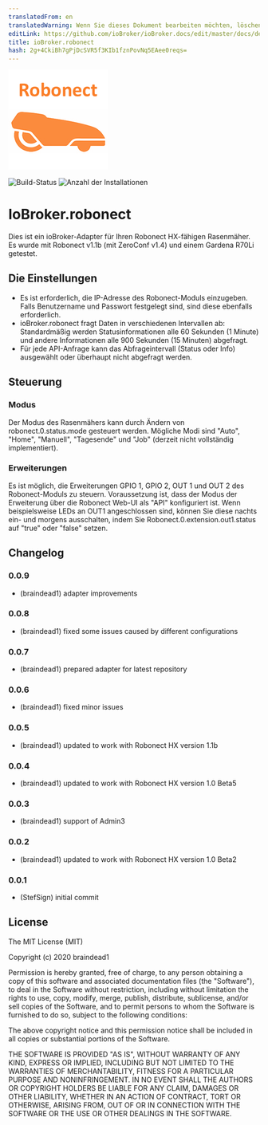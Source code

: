 ```yaml
---
translatedFrom: en
translatedWarning: Wenn Sie dieses Dokument bearbeiten möchten, löschen Sie bitte das Feld "translationsFrom". Andernfalls wird dieses Dokument automatisch erneut übersetzt
editLink: https://github.com/ioBroker/ioBroker.docs/edit/master/docs/de/adapterref/iobroker.robonect/README.md
title: ioBroker.robonect
hash: 2g+4CkiBh7gPjDcSVR5f3KIb1fznPovNq5EAee0reqs=
---
```

![Logo](../../../en/adapterref/iobroker.robonect/admin/robonect.png)

![Build-Status](https://ci.appveyor.com/api/projects/status/yl79oamamifjvqrq?svg=true)
![Anzahl der Installationen](http://iobroker.live/badges/robonect-stable.svg)

# IoBroker.robonect
Dies ist ein ioBroker-Adapter für Ihren Robonect HX-fähigen Rasenmäher. Es wurde mit Robonect v1.1b (mit ZeroConf v1.4) und einem Gardena R70Li getestet.

## Die Einstellungen
* Es ist erforderlich, die IP-Adresse des Robonect-Moduls einzugeben. Falls Benutzername und Passwort festgelegt sind, sind diese ebenfalls erforderlich.
* ioBroker.robonect fragt Daten in verschiedenen Intervallen ab: Standardmäßig werden Statusinformationen alle 60 Sekunden (1 Minute) und andere Informationen alle 900 Sekunden (15 Minuten) abgefragt.
* Für jede API-Anfrage kann das Abfrageintervall (Status oder Info) ausgewählt oder überhaupt nicht abgefragt werden.

## Steuerung
### Modus
Der Modus des Rasenmähers kann durch Ändern von robonect.0.status.mode gesteuert werden. Mögliche Modi sind "Auto", "Home", "Manuell", "Tagesende" und "Job" (derzeit nicht vollständig implementiert).

### Erweiterungen
Es ist möglich, die Erweiterungen GPIO 1, GPIO 2, OUT 1 und OUT 2 des Robonect-Moduls zu steuern. Voraussetzung ist, dass der Modus der Erweiterung über die Robonect Web-UI als "API" konfiguriert ist. Wenn beispielsweise LEDs an OUT1 angeschlossen sind, können Sie diese nachts ein- und morgens ausschalten, indem Sie Robonect.0.extension.out1.status auf "true" oder "false" setzen.

## Changelog
### 0.0.9
* (braindead1) adapter improvements

### 0.0.8
* (braindead1) fixed some issues caused by different configurations

### 0.0.7
* (braindead1) prepared adapter for latest repository

### 0.0.6
* (braindead1) fixed minor issues

### 0.0.5
* (braindead1) updated to work with Robonect HX version 1.1b

### 0.0.4
* (braindead1) updated to work with Robonect HX version 1.0 Beta5

### 0.0.3
* (braindead1) support of Admin3

### 0.0.2
* (braindead1) updated to work with Robonect HX version 1.0 Beta2

### 0.0.1
* (StefSign) initial commit

## License
The MIT License (MIT)

Copyright (c) 2020 braindead1

Permission is hereby granted, free of charge, to any person obtaining a copy
of this software and associated documentation files (the "Software"), to deal
in the Software without restriction, including without limitation the rights
to use, copy, modify, merge, publish, distribute, sublicense, and/or sell
copies of the Software, and to permit persons to whom the Software is
furnished to do so, subject to the following conditions:

The above copyright notice and this permission notice shall be included in
all copies or substantial portions of the Software.

THE SOFTWARE IS PROVIDED "AS IS", WITHOUT WARRANTY OF ANY KIND, EXPRESS OR
IMPLIED, INCLUDING BUT NOT LIMITED TO THE WARRANTIES OF MERCHANTABILITY,
FITNESS FOR A PARTICULAR PURPOSE AND NONINFRINGEMENT. IN NO EVENT SHALL THE
AUTHORS OR COPYRIGHT HOLDERS BE LIABLE FOR ANY CLAIM, DAMAGES OR OTHER
LIABILITY, WHETHER IN AN ACTION OF CONTRACT, TORT OR OTHERWISE, ARISING FROM,
OUT OF OR IN CONNECTION WITH THE SOFTWARE OR THE USE OR OTHER DEALINGS IN
THE SOFTWARE.
